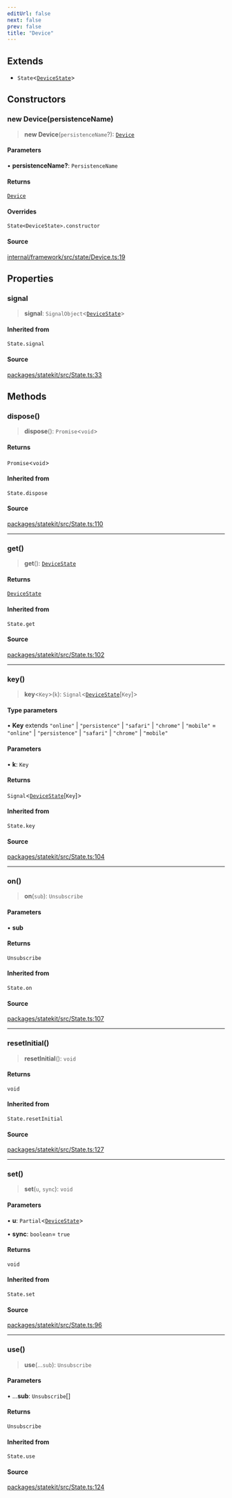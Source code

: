 ```yaml
---
editUrl: false
next: false
prev: false
title: "Device"
---
```


## Extends

- `State`\<[`DeviceState`](../type-aliases/DeviceState.md)\>

## Constructors

### new Device(persistenceName)

> **new Device**(`persistenceName`?): [`Device`](Device.md)

#### Parameters

• **persistenceName?**: `PersistenceName`

#### Returns

[`Device`](Device.md)

#### Overrides

`State<DeviceState>.constructor`

#### Source

[internal/framework/src/state/Device.ts:19](https://github.com/nodenogg-in/alpha-p2p/blob/d78065f/internal/framework/src/state/Device.ts#L19)

## Properties

### signal

> **signal**: `SignalObject`\<[`DeviceState`](../type-aliases/DeviceState.md)\>

#### Inherited from

`State.signal`

#### Source

[packages/statekit/src/State.ts:33](https://github.com/nodenogg-in/alpha-p2p/blob/d78065f/packages/statekit/src/State.ts#L33)

## Methods

### dispose()

> **dispose**(): `Promise`\<`void`\>

#### Returns

`Promise`\<`void`\>

#### Inherited from

`State.dispose`

#### Source

[packages/statekit/src/State.ts:110](https://github.com/nodenogg-in/alpha-p2p/blob/d78065f/packages/statekit/src/State.ts#L110)

***

### get()

> **get**(): [`DeviceState`](../type-aliases/DeviceState.md)

#### Returns

[`DeviceState`](../type-aliases/DeviceState.md)

#### Inherited from

`State.get`

#### Source

[packages/statekit/src/State.ts:102](https://github.com/nodenogg-in/alpha-p2p/blob/d78065f/packages/statekit/src/State.ts#L102)

***

### key()

> **key**\<`Key`\>(`k`): `Signal`\<[`DeviceState`](../type-aliases/DeviceState.md)\[`Key`\]\>

#### Type parameters

• **Key** extends `"online"` \| `"persistence"` \| `"safari"` \| `"chrome"` \| `"mobile"` = `"online"` \| `"persistence"` \| `"safari"` \| `"chrome"` \| `"mobile"`

#### Parameters

• **k**: `Key`

#### Returns

`Signal`\<[`DeviceState`](../type-aliases/DeviceState.md)\[`Key`\]\>

#### Inherited from

`State.key`

#### Source

[packages/statekit/src/State.ts:104](https://github.com/nodenogg-in/alpha-p2p/blob/d78065f/packages/statekit/src/State.ts#L104)

***

### on()

> **on**(`sub`): `Unsubscribe`

#### Parameters

• **sub**

#### Returns

`Unsubscribe`

#### Inherited from

`State.on`

#### Source

[packages/statekit/src/State.ts:107](https://github.com/nodenogg-in/alpha-p2p/blob/d78065f/packages/statekit/src/State.ts#L107)

***

### resetInitial()

> **resetInitial**(): `void`

#### Returns

`void`

#### Inherited from

`State.resetInitial`

#### Source

[packages/statekit/src/State.ts:127](https://github.com/nodenogg-in/alpha-p2p/blob/d78065f/packages/statekit/src/State.ts#L127)

***

### set()

> **set**(`u`, `sync`): `void`

#### Parameters

• **u**: `Partial`\<[`DeviceState`](../type-aliases/DeviceState.md)\>

• **sync**: `boolean`= `true`

#### Returns

`void`

#### Inherited from

`State.set`

#### Source

[packages/statekit/src/State.ts:96](https://github.com/nodenogg-in/alpha-p2p/blob/d78065f/packages/statekit/src/State.ts#L96)

***

### use()

> **use**(...`sub`): `Unsubscribe`

#### Parameters

• ...**sub**: `Unsubscribe`[]

#### Returns

`Unsubscribe`

#### Inherited from

`State.use`

#### Source

[packages/statekit/src/State.ts:124](https://github.com/nodenogg-in/alpha-p2p/blob/d78065f/packages/statekit/src/State.ts#L124)
